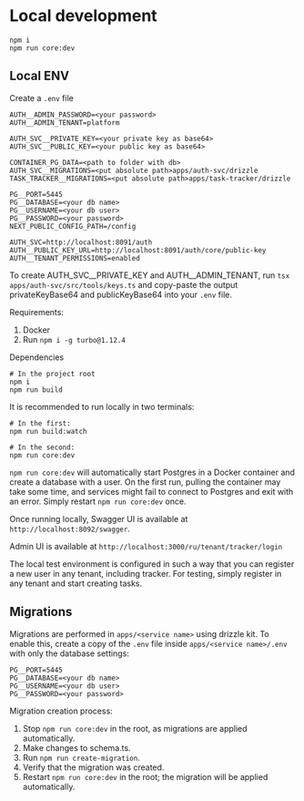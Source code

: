# Local development

```
npm i
npm run core:dev
```

## Local ENV

Create a `.env` file

```
AUTH__ADMIN_PASSWORD=<your password>
AUTH__ADMIN_TENANT=platform

AUTH_SVC__PRIVATE_KEY=<your private key as base64>
AUTH_SVC__PUBLIC_KEY=<your public key as base64>

CONTAINER_PG_DATA=<path to folder with db>
AUTH_SVC__MIGRATIONS=<put absolute path>apps/auth-svc/drizzle
TASK_TRACKER__MIGRATIONS=<put absolute path>apps/task-tracker/drizzle

PG__PORT=5445
PG__DATABASE=<your db name>
PG__USERNAME=<your db user>
PG__PASSWORD=<your password>
NEXT_PUBLIC_CONFIG_PATH=/config

AUTH_SVC=http://localhost:8091/auth
AUTH__PUBLIC_KEY_URL=http://localhost:8091/auth/core/public-key
AUTH__TENANT_PERMISSIONS=enabled
```

To create AUTH_SVC__PRIVATE_KEY and AUTH__ADMIN_TENANT, run
`tsx apps/auth-svc/src/tools/keys.ts` and copy-paste the output privateKeyBase64 and publicKeyBase64 into your `.env` file.

Requirements:
1. Docker
2. Run `npm i -g turbo@1.12.4`

Dependencies

```
# In the project root
npm i
npm run build
```

It is recommended to run locally in two terminals:
```
# In the first:
npm run build:watch

# In the second:
npm run core:dev
```

`npm run core:dev` will automatically start Postgres in a Docker container and create a database with a user. On the first run, pulling the container may take some time, and services might fail to connect to Postgres and exit with an error. Simply restart `npm run core:dev` once.

Once running locally, Swagger UI is available at `http://localhost:8092/swagger`.

Admin UI is available at `http://localhost:3000/ru/tenant/tracker/login`

The local test environment is configured in such a way that you can register a new user in any tenant, including tracker. For testing, simply register in any tenant and start creating tasks.

## Migrations

Migrations are performed in `apps/<service name>` using drizzle kit. To enable this, create a copy of the `.env` file inside `apps/<service name>/.env` with only the database settings:

```
PG__PORT=5445
PG__DATABASE=<your db name>
PG__USERNAME=<your db user>
PG__PASSWORD=<your password>
```

Migration creation process:
1. Stop `npm run core:dev` in the root, as migrations are applied automatically.
2. Make changes to schema.ts.
3. Run `npm run create-migration`.
4. Verify that the migration was created.
5. Restart `npm run core:dev` in the root; the migration will be applied automatically.
